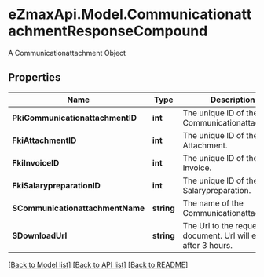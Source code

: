 # eZmaxApi.Model.CommunicationattachmentResponseCompound
A Communicationattachment Object

## Properties

Name | Type | Description | Notes
------------ | ------------- | ------------- | -------------
**PkiCommunicationattachmentID** | **int** | The unique ID of the Communicationattachment | 
**FkiAttachmentID** | **int** | The unique ID of the Attachment. | [optional] 
**FkiInvoiceID** | **int** | The unique ID of the Invoice. | [optional] 
**FkiSalarypreparationID** | **int** | The unique ID of the Salarypreparation. | [optional] 
**SCommunicationattachmentName** | **string** | The name of the Communicationattachment | 
**SDownloadUrl** | **string** | The Url to the requested document.  Url will expire after 3 hours. | [optional] 

[[Back to Model list]](../README.md#documentation-for-models) [[Back to API list]](../README.md#documentation-for-api-endpoints) [[Back to README]](../README.md)

